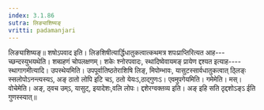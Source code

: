 ```yaml
---
index: 3.1.86
sutra: लिङ्याशिष्यङ्
vritti: padamanjari
---
```


 लिङ्याशिष्यङ्॥ शषोऽपवाद इति। लिङशिषीत्यार्द्धिधातुकत्वात्कथमत्र शपःप्राप्तिरित्यत आह---च्छन्दस्युभयथेति। शब्ग्रहणं चोपलक्षणम्। शकेः श्नोरपवादः, स्थादिष्वेवायमङ् प्रायेण द्दश्यत इत्याह----स्थागागमीत्यादि। उपस्थेयमिति। उपपूर्वातिष्ठतेराशिषि लिङ्, मिपोम्भावः, यासुटस्सार्वधातुकत्वात् ठ्लिङ्ः स्सलोपोऽनन्त्यस्यऽ, अङ् ठातो लोपि इटि चऽ, ठतो येयःऽ,ठाद्गुणःऽ। एवमुपगेयमिति। गमेमेति। मस्। वोचेमेति। अङ्, ठ्वच उम्ऽ, यासुट्, इयादेशः,वलि लोपः। द्दशेरग्वक्तव्य इति। अङ् इहि सति ठृद्दशोऽङ्ऽ ईति गुणस्स्यात्॥